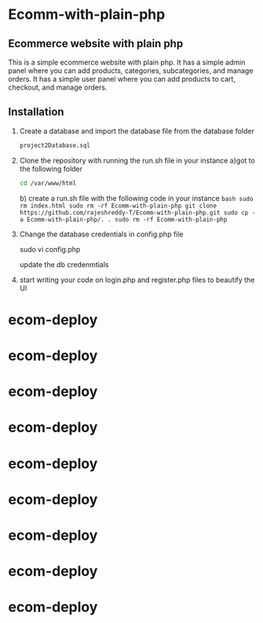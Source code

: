 # Ecomm-with-plain-php


## Ecommerce website with plain php

This is a simple ecommerce website with plain php. It has a simple admin panel where you can add products, categories, subcategories, and manage orders. It has a simple user panel where you can add products to cart, checkout, and manage orders.

## Installation

1. Create a database and import the database file from the database folder
    
    ```bash
    project2Database.sql
    ```

2. Clone the repository with running the run.sh file  in your instance 
    a)got to the following folder
    ```bash
    cd /var/www/html
    ```
    
    b) create a run.sh file with the following code in your instance
        ```bash
        sudo rm index.html
        sudo rm -rf Ecomm-with-plain-php
        git clone https://github.com/rajeshreddy-T/Ecomm-with-plain-php.git
        sudo cp -a Ecomm-with-plain-php/. .
        sudo rm -rf Ecomm-with-plain-php
        ```

3. Change the database credentials  in config.php file

    sudo vi config.php

    update the db credenmtials


    
4. start writing your code on login.php and register.php files to beautify the UI

# ecom-deploy
# ecom-deploy
# ecom-deploy
# ecom-deploy
# ecom-deploy
# ecom-deploy
# ecom-deploy
# ecom-deploy
# ecom-deploy
